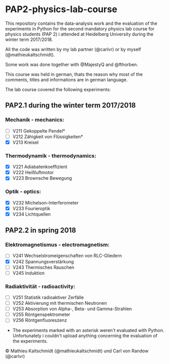 # PAP2-physics-lab-course

This repository contains the data-analysis work and the evaluation of the experiments in Python for the second mandatory physics lab course for physics students (PAP 2) i attended at Heidelberg University during the winter term 2017/2018.

All the code was written by my lab partner (@carlvr) or by myself (@mathieukaltschmidt).

Some work was done together with @MajestyQ and @fthorben.

This course was held in german, thats the reason why most of the comments, titles and informations are in german language.

The lab course covered the following experiments:

## PAP2.1 during the winter term 2017/2018

### Mechanik - mechanics:

- [ ] V211 Gekoppelte Pendel*
- [ ] V212 Zähigkeit von Flüssigkeiten*
- [x] V213 Kreisel

### Thermodynamik - thermodynamics:

- [x] V221 Adiabatenkoeffizient
- [x] V222 Heißluftmotor
- [x] V223 Brownsche Bewegung

### Optik - optics:

- [x] V232 Michelson-Interferometer
- [x] V233 Fourieroptik
- [x] V234 Lichtquellen

## PAP2.2 in spring 2018

### Elektromagnetismus - electromagnetism:

- [ ] V241 Wechselstromeigenschaften von RLC-Gliedern
- [x] V242 Spannungsverstärkung
- [ ] V243 Thermisches Rauschen
- [ ] V245 Induktion

### Radiaktivität - radioactivity:

- [ ] V251 Statistik radioaktiver Zerfälle
- [ ] V252 Aktivierung mit thermischen Neutronen
- [ ] V253 Absorption von Alpha-, Beta- und Gamma-Strahlen
- [ ] V255 Röntgenspektrometer
- [ ] V256 Röntgenfluoreszenz

* The experiments marked with an asterisk weren't evaluated with Python. Unfortunately i couldn't upload anything concerning the evaluation of the experiments.

© Mathieu Kaltschmidt (@mathieukaltschmidt) und Carl von Randow (@carlvr)
